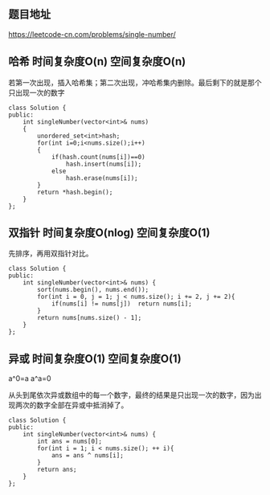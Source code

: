 ## 题目地址
https://leetcode-cn.com/problems/single-number/

## 哈希 时间复杂度O(n) 空间复杂度O(n)
若第一次出现，插入哈希集；第二次出现，冲哈希集内删除。最后剩下的就是那个只出现一次的数字
```
class Solution {
public:
    int singleNumber(vector<int>& nums)
    {
        unordered_set<int>hash;
        for(int i=0;i<nums.size();i++)
        {
            if(hash.count(nums[i])==0)
                hash.insert(nums[i]);
            else
                hash.erase(nums[i]);
        }
        return *hash.begin();
    }
};
```

## 双指针 时间复杂度O(nlog) 空间复杂度O(1)
先排序，再用双指针对比。

```
class Solution {
public:
    int singleNumber(vector<int>& nums) {
        sort(nums.begin(), nums.end());
        for(int i = 0, j = 1; j < nums.size(); i += 2, j += 2){
            if(nums[i] != nums[j])  return nums[i];
        }
        return nums[nums.size() - 1];
    }
};
```

## 异或 时间复杂度O(1) 空间复杂度O(1)
a^0=a a^a=0

从头到尾依次异或数组中的每一个数字，最终的结果是只出现一次的数字，因为出现两次的数字全部在异或中抵消掉了。

```
class Solution {
public:
    int singleNumber(vector<int>& nums) {
        int ans = nums[0];
        for(int i = 1; i < nums.size(); ++ i){
            ans = ans ^ nums[i];
        }
        return ans;
    }
};
```

